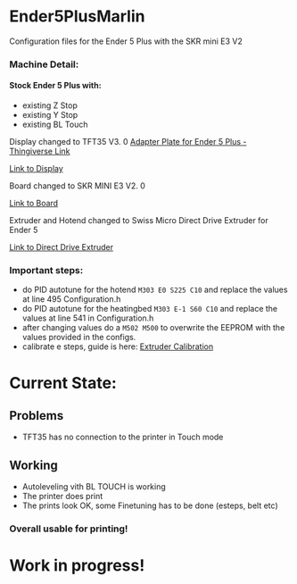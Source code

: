 # Ender5PlusMarlin
Configuration files for the Ender 5 Plus with the SKR mini E3 V2 

### Machine Detail:
#### Stock Ender 5 Plus with:
- existing Z Stop
- existing Y Stop
- existing BL Touch


Display changed to TFT35 V3. 0 [Adapter Plate for Ender 5 Plus - Thingiverse Link](https://www.thingiverse.com/thing:4541908) 

[Link to Display](https://www.biqu.equipment/products/bigtreetech-tft35-v3-0-display-two-working-modes) 

Board changed to SKR MINI E3 V2. 0

[Link to Board](https://www.biqu.equipment/products/bigtreetech-skr-mini-e3-v2-0-32-bit-control-board-integrated-tmc2209-uart-for-ender-3) 

Extruder and Hotend changed to Swiss Micro Direct Drive Extruder for Ender 5

[Link to Direct Drive Extruder](https://store.micro-swiss.com/collections/extruders/products/micro-swiss-direct-drive-extruder-for-creality-ender-5) 

### Important steps:
- do PID autotune for the hotend `M303 E0 S225 C10` and replace the values at line 495 Configuration.h
- do PID autotune for the heatingbed `M303 E-1 S60 C10` and replace the values at line 541 in Configuration.h 
- after changing values do a `M502 M500` to overwrite the EEPROM with the values provided in the configs.
- calibrate e steps, guide is here: [Extruder Calibration](https://all3dp.com/2/extruder-calibration-6-easy-steps-2/) 

# Current State:
## Problems
- TFT35 has no connection to the printer in Touch mode
## Working
- Autoleveling vith BL TOUCH is working 
- The printer does print
- The prints look OK, some Finetuning has to be done (esteps, belt etc) 
### Overall usable for printing! 

# Work in progress! 

